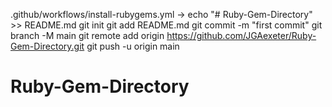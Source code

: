 .github/workflows/install-rubygems.yml
-> echo "# Ruby-Gem-Directory" >> README.md
git init
git add README.md
git commit -m "first commit"
git branch -M main
git remote add origin https://github.com/JGAexeter/Ruby-Gem-Directory.git
git push -u origin main
# Ruby-Gem-Directory
